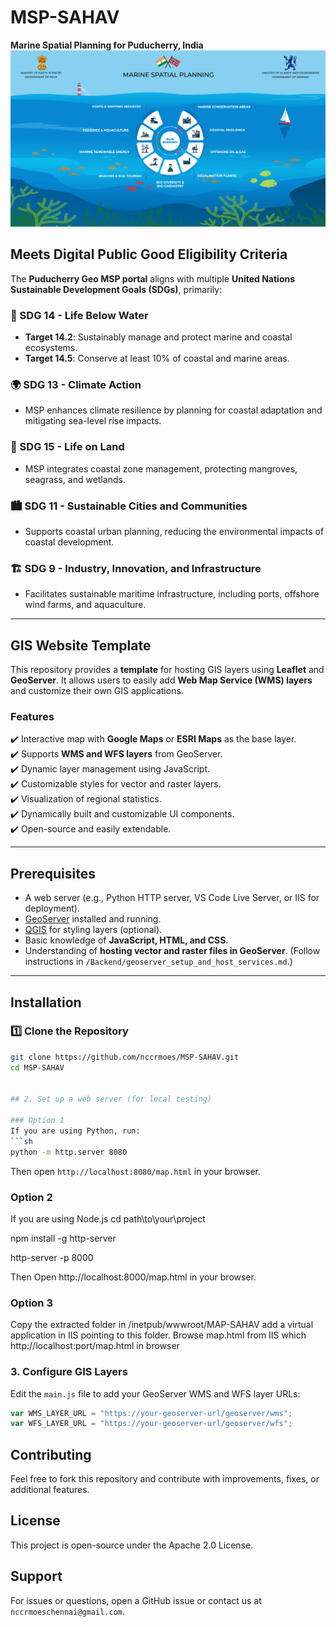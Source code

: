 # MSP-SAHAV  
**Marine Spatial Planning for Puducherry, India**  
![Marine Spatial Planning](img_msp.jpg)  

## Meets Digital Public Good Eligibility Criteria  
The **Puducherry Geo MSP portal** aligns with multiple **United Nations Sustainable Development Goals (SDGs)**, primarily:  

### 🌊 SDG 14 - Life Below Water  
- **Target 14.2**: Sustainably manage and protect marine and coastal ecosystems.  
- **Target 14.5**: Conserve at least 10% of coastal and marine areas.

### 🌍 SDG 13 - Climate Action  
- MSP enhances climate resilience by planning for coastal adaptation and mitigating sea-level rise impacts.  

### 🌱 SDG 15 - Life on Land  
- MSP integrates coastal zone management, protecting mangroves, seagrass, and wetlands.  

### 🏙️ SDG 11 - Sustainable Cities and Communities  
- Supports coastal urban planning, reducing the environmental impacts of coastal development.  

### 🏗️ SDG 9 - Industry, Innovation, and Infrastructure  
- Facilitates sustainable maritime infrastructure, including ports, offshore wind farms, and aquaculture.  

---

## GIS Website Template  
This repository provides a **template** for hosting GIS layers using **Leaflet** and **GeoServer**. It allows users to easily add **Web Map Service (WMS) layers** and customize their own GIS applications.  

### **Features**  
✔️ Interactive map with **Google Maps** or **ESRI Maps** as the base layer.  
✔️ Supports **WMS and WFS layers** from GeoServer.  
✔️ Dynamic layer management using JavaScript.  
✔️ Customizable styles for vector and raster layers.  
✔️ Visualization of regional statistics.  
✔️ Dynamically built and customizable UI components.  
✔️ Open-source and easily extendable.  

---

## Prerequisites  
- A web server (e.g., Python HTTP server, VS Code Live Server, or IIS for deployment).  
- [GeoServer](https://geoserver.org/) installed and running.  
- [QGIS](https://qgis.org/en/site/) for styling layers (optional).  
- Basic knowledge of **JavaScript, HTML, and CSS**.  
- Understanding of **hosting vector and raster files in GeoServer**. (Follow instructions in `/Backend/geoserver_setup_and_host_services.md`.)  

---

## Installation  

### **1️⃣ Clone the Repository**  
```sh
git clone https://github.com/nccrmoes/MSP-SAHAV.git
cd MSP-SAHAV


## 2. Set up a web server (for local testing)

### Option 1
If you are using Python, run:
```sh
python -m http.server 8080
```
Then open `http://localhost:8080/map.html` in your browser.

### Option 2
If you are using Node.js
cd path\to\your\project

npm install -g http-server

http-server -p 8000

Then Open http://localhost:8000/map.html in your browser.

### Option 3
Copy the extracted folder in /inetpub/wwwroot/MAP-SAHAV
add a virtual application in IIS pointing to this folder.
Browse map.html from IIS which http://localhost:port/map.html in browser

### 3. Configure GIS Layers
Edit the `main.js` file to add your GeoServer WMS and WFS layer URLs:
```js
var WMS_LAYER_URL = "https://your-geoserver-url/geoserver/wms";
var WFS_LAYER_URL = "https://your-geoserver-url/geoserver/wfs";
```

## Contributing
Feel free to fork this repository and contribute with improvements, fixes, or additional features.

## License
This project is open-source under the Apache 2.0 License.

## Support
For issues or questions, open a GitHub issue or contact us at `nccrmoeschennai@gmail.com`.
